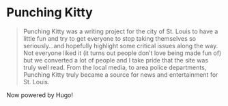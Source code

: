 # Punching Kitty

> Punching Kitty was a writing project for the city of St. Louis to have a little fun and try to get everyone to stop taking themselves so seriously…and hopefully highlight some critical issues along the way. Not everyone liked it (it turns out people don’t love being made fun of) but we converted a lot of people and I take pride that the site was truly well read. From the local media, to area police departments, Punching Kitty truly became a source for news and entertainment for St. Louis.

Now powered by Hugo!
